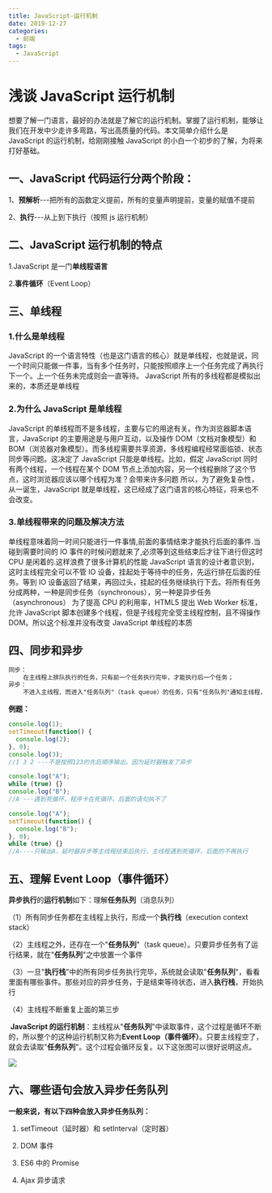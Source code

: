 ```yaml
---
title: JavaScript-运行机制
date: 2019-12-27
categories:
  - 前端
tags:
  - JavaScript
---
```


# 浅谈 JavaScript 运行机制

​ 想要了解一门语言，最好的办法就是了解它的运行机制。掌握了运行机制，能够让我们在开发中少走许多弯路，写出高质量的代码。本文简单介绍什么是 JavaScript 的运行机制，给刚刚接触 JavaScript 的小白一个初步的了解，为将来打好基础。

## 一、JavaScript 代码运行分两个阶段：

1、**预解析**---把所有的函数定义提前，所有的变量声明提前，变量的赋值不提前

2、**执行**---从上到下执行（按照 js 运行机制）

## 二、JavaScript 运行机制的特点

1.JavaScript 是一门**单线程语言**

2.**事件循环**（Event Loop）

## 三、单线程

### 1.什么是单线程

JavaScript 的一个语言特性（也是这门语言的核心）就是单线程，也就是说，同一个时间只能做一件事，当有多个任务时，只能按照顺序上一个任务完成了再执行下一个。上一个任务未完成则会一直等待。
JavaScript 所有的多线程都是模拟出来的，本质还是单线程

### 2.为什么 JavaScript 是单线程

JavaScript 的单线程而不是多线程，主要与它的用途有关。作为浏览器脚本语言，JavaScript 的主要用途是与用户互动，以及操作 DOM（文档对象模型）和 BOM（浏览器对象模型）。而多线程需要共享资源，多线程编程经常面临锁、状态同步等问题。这决定了 JavaScript 只能是单线程。比如，假定 JavaScript 同时有两个线程，一个线程在某个 DOM 节点上添加内容，另一个线程删除了这个节点，这时浏览器应该以哪个线程为准？会带来许多问题
所以，为了避免复杂性，从一诞生，JavaScript 就是单线程，这已经成了这门语言的核心特征，将来也不会改变。

### 3.单线程带来的问题及解决方法

单线程意味着同一时间只能进行一件事情,前面的事情结束才能执行后面的事件.当碰到需要时间的 IO 事件的时候问题就来了,必须等到这些结束后才往下进行但这时 CPU 是闲着的.这样浪费了很多计算机的性能
JavaScript 语言的设计者意识到，这时主线程完全可以不管 IO 设备，挂起处于等待中的任务，先运行排在后面的任务。等到 IO 设备返回了结果，再回过头，挂起的任务继续执行下去。将所有任务分成两种，一种是同步任务（synchronous），另一种是异步任务（asynchronous）
为了提高 CPU 的利用率，HTML5 提出 Web Worker 标准，允许 JavaScript 脚本创建多个线程，但是子线程完全受主线程控制，且不得操作 DOM。所以这个标准并没有改变 JavaScript 单线程的本质

## 四、同步和异步

```txt
同步：
	在主线程上排队执行的任务，只有前一个任务执行完毕，才能执行后一个任务；
异步：
	不进入主线程、而进入"任务队列"（task queue）的任务，只有"任务队列"通知主线程，某个异步任务可以执行了，该任务才会进入主线程执行
```

**例题：**

```javascript
console.log(1);
setTimeout(function() {
  console.log(2);
}, 0);
console.log(3);
//1 3 2 ---不是按照123的先后顺序输出。因为延时器触发了异步
```

```javascript
console.log("A");
while (true) {}
console.log("B");
//A ---遇到死循环，程序卡在死循环。后面的语句执不了
```

```javascript
console.log("A");
setTimeout(function() {
  console.log("B");
}, 0);
while (true) {}
//A----只输出A，延时器异步等主线程结束后执行，主线程遇到死循环，后面的不再执行
```

## 五、理解 Event Loop（事件循环）

**异步执行**的**运行机制**如下：理解**任务队列**（消息队列）

（1）所有同步任务都在主线程上执行，形成一个**执行栈**（execution context stack）

（2）主线程之外，还存在一个"**任务队列**"（task queue）。只要异步任务有了运行结果，就在"**任务队列**"之中放置一个事件

（3）一旦"**执行栈**"中的所有同步任务执行完毕，系统就会读取"**任务队列**"，看看里面有哪些事件。那些对应的异步任务，于是结束等待状态，进入**执行栈**，开始执行

（4）主线程不断重复上面的第三步

​ **JavaScript 的运行机制**：主线程从"**任务队列**"中读取事件，这个过程是循环不断的，所以整个的这种运行机制又称为**Event Loop（事件循环）**。只要主线程空了，就会去读取"**任务队列**"。这个过程会循环反复。以下这张图可以很好说明这点。

![](https://cdn.jsdelivr.net/gh/dxsixpc/myImg@master/img/20200813163235.png)

## 六、哪些语句会放入异步任务队列

**一般来说，有以下四种会放入异步任务队列：**

1. setTimeout（延时器）和 setInterval（定时器）

2. DOM 事件

3. ES6 中的 Promise

4. Ajax 异步请求
